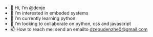 - 👋 Hi, I’m @denje
- 👀 I’m interested in embeded systems
- 🌱 I’m currently learning python
- 💞️ I’m looking to collaborate on python, css and javascript
- 📫 How to reach me: send an emailto dzebudenzhe0@gmail.com

<!---
Mazebhula/Mazebhula is a ✨ special ✨ repository because its `README.md` (this file) appears on your GitHub profile.
You can click the Preview link to take a look at your changes.
--->
